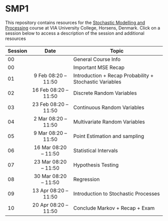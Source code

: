 # SMP1
This repository contains resources for the [Stochastic Modelling and Processing](https://en.via.dk/tmh-courses/stochastic-modelling-and-processing) course at VIA University College, Horsens, Denmark. Click on a session below to access a description of the session and additional resources

| Session | Date                 | Topic                        |
| ------- | :----:              | ---------------------------- |
| 00     |                   | General Course Info                          |
| 00     |                   | Important MSE Recap                          |
| 01      | 9 Feb 08:20 – 11:50 | Introduction + Recap Probability + Stochastic Variables |
| 02      | 16 Feb 08:20 – 11:50 | Discrete Random Variables |
| 03      | 23 Feb 08:20 – 11:50 | Continuous Random Variables |
| 04      | 2 Mar 08:20 – 11:50 | Multivariate Random Variables |
| 05      | 9 Mar 08:20 – 11:50 | Point Estimation and sampling |
| 06      | 16 Mar 08:20 – 11:50 | Statistical Intervals |
| 07      | 23 Mar 08:20 – 11:50 | Hypothesis Testing |
| 08      | 30 Mar 08:20 – 11:50 | Regression |
| 09      | 13 Apr 08:20 – 11:50 | Introduction to Stochastic Processes |
| 10      | 20 Apr 08:20 – 11:50 | Conclude Markov + Recap + Exam |

